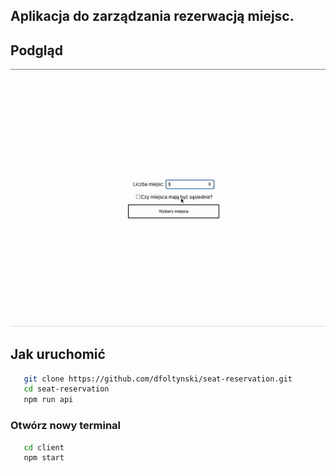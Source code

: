 ## Aplikacja do zarządzania rezerwacją miejsc.

## Podgląd

![](seat-reservation-preview.gif)

## Jak uruchomić

```bash
   git clone https://github.com/dfoltynski/seat-reservation.git
   cd seat-reservation
   npm run api
```

### Otwórz nowy terminal

```bash
   cd client
   npm start
```
